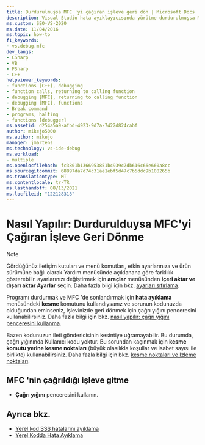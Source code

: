 ```yaml
---
title: Durdurulmuşsa MFC 'yi çağıran işleve geri dön | Microsoft Docs
description: Visual Studio hata ayıklayıcısında yürütme durdurulmuşsa MFC 'yi çağıran işleve nasıl geri alınacağını anlayın.
ms.custom: SEO-VS-2020
ms.date: 11/04/2016
ms.topic: how-to
f1_keywords:
- vs.debug.mfc
dev_langs:
- CSharp
- VB
- FSharp
- C++
helpviewer_keywords:
- functions [C++], debugging
- function calls, returning to calling function
- debugging [MFC], returning to calling function
- debugging [MFC], functions
- Break command
- programs, halting
- functions [debugger]
ms.assetid: d254a5a9-afbd-4923-9d7a-7422d824cabf
author: mikejo5000
ms.author: mikejo
manager: jmartens
ms.technology: vs-ide-debug
ms.workload:
- multiple
ms.openlocfilehash: fc3801b1366953851bc939c7db616c66e660a8cc
ms.sourcegitcommit: 68897da7d74c31ae1ebf5d47c7b5ddc9b108265b
ms.translationtype: MT
ms.contentlocale: tr-TR
ms.lasthandoff: 08/13/2021
ms.locfileid: "122128318"
---
```

# <a name="how-to-get-back-to-the-function-that-called-mfc-if-halted"></a>Nasıl Yapılır: Durdurulduysa MFC'yi Çağıran İşleve Geri Dönme

> [!NOTE]
> Gördüğünüz iletişim kutuları ve menü komutları, etkin ayarlarınıza ve ürün sürümüne bağlı olarak Yardım menüsünde açıklanana göre farklılık gösterebilir. ayarlarınızı değiştirmek için **araçlar** menüsünden **içeri aktar ve dışarı aktar Ayarlar** seçin. Daha fazla bilgi için bkz. [ayarları sıfırlama](../ide/environment-settings.md#reset-settings).

Programı durdurmak ve MFC 'de sonlandırmak için **hata ayıklama** menüsündeki **kesme** komutunu kullandıysanız ve sorunun kodunuzda olduğundan eminseniz, Işlevinizde geri dönmek için çağrı yığını penceresini kullanabilirsiniz. Daha fazla bilgi için bkz. [nasıl yapılır: çağrı yığını penceresini kullanma](../debugger/how-to-use-the-call-stack-window.md).

Bazen kodunuzun ileti göndericisinin kesintiye uğramayabilir. Bu durumda, çağrı yığınında Kullanıcı kodu yoktur. Bu sorundan kaçınmak için **kesme komutu yerine kesme noktaları** (büyük olasılıkla koşullar ve isabet sayısı ile birlikte) kullanabilirsiniz. Daha fazla bilgi için bkz. [kesme noktaları ve Izleme noktaları](/previous-versions/ktf38f66(v=vs.100)).

## <a name="navigate-to-the-function-from-which-mfc-was-called"></a>MFC 'nin çağrıldığı işleve gitme

- **Çağrı yığını** penceresini kullanın.

## <a name="see-also"></a>Ayrıca bkz.

- [Yerel kod SSS hatalarını ayıklama](../debugger/debugging-native-code-faqs.md)
- [Yerel Kodda Hata Ayıklama](../debugger/debugging-native-code.md)